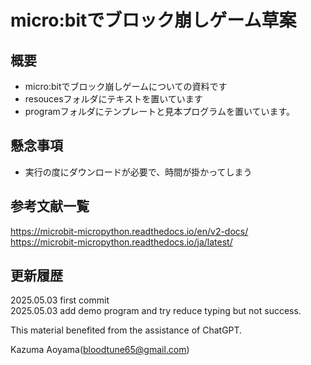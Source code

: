 # micro:bitでブロック崩しゲーム草案
## 概要
- micro:bitでブロック崩しゲームについての資料です
- resoucesフォルダにテキストを置いています
- programフォルダにテンプレートと見本プログラムを置いています。
## 懸念事項
- 実行の度にダウンロードが必要で、時間が掛かってしまう
## 参考文献一覧
https://microbit-micropython.readthedocs.io/en/v2-docs/<br>
https://microbit-micropython.readthedocs.io/ja/latest/<br>
## 更新履歴
2025.05.03 first commit<br>
2025.05.03 add demo program and try reduce typing but not success.<br>

This material benefited from the assistance of ChatGPT.

Kazuma Aoyama(bloodtune65@gmail.com)


